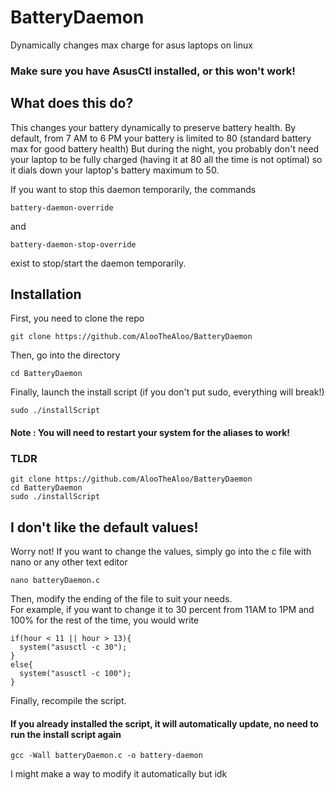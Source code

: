 # BatteryDaemon
Dynamically changes max charge for asus laptops on linux

### Make sure you have AsusCtl installed, or this won't work!

## What does this do?
This changes your battery dynamically to preserve battery health.
By default, from 7 AM to 6 PM your battery is limited to 80 (standard battery max for good battery health)
But during the night, you probably don't need your laptop to be fully charged (having it at 80 all the time is not optimal)
so it dials down your laptop's battery maximum to 50.

If you want to stop this daemon temporarily, the commands
```
battery-daemon-override
```
and
```
battery-daemon-stop-override
```
exist to stop/start the daemon temporarily.


## Installation
First, you need to clone the repo
```
git clone https://github.com/AlooTheAloo/BatteryDaemon
```
Then, go into the directory
```
cd BatteryDaemon
```
Finally, launch the install script (if you don't put sudo, everything will break!)
```
sudo ./installScript
```
#### Note : You will need to restart your system for the aliases to work!

### TLDR
```
git clone https://github.com/AlooTheAloo/BatteryDaemon
cd BatteryDaemon
sudo ./installScript
```

## I don't like the default values!
Worry not! If you want to change the values, simply go into the c file with nano or any other text editor
```
nano batteryDaemon.c
```
Then, modify the ending of the file to suit your needs. \
For example, if you want to change it to 30 percent from 11AM to 1PM and 100% for the rest of the time, you would write
```
if(hour < 11 || hour > 13){
  system("asusctl -c 30");
}
else{
  system("asusctl -c 100");
}
```
Finally, recompile the script.
#### If you already installed the script, it will automatically update, no need to run the install script again
```
gcc -Wall batteryDaemon.c -o battery-daemon
```

I might make a way to modify it automatically but idk

